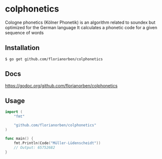# colphonetics

Cologne phonetics (Kölner Phonetik) is an algorithm related to soundex but optimized for the German language
It calculates a phonetic code for a given sequence of words

## Installation

    $ go get github.com/florianorben/colphonetics
    
## Docs

https://godoc.org/github.com/florianorben/colphonetics
    
## Usage

```go
import (
	"fmt"

	"github.com/florianorben/colphonetics"
)

func main() {
	fmt.Println(Code("Müller-Lüdenscheidt"))
    // Output: 65752682	
}
```